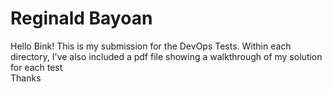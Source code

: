 # Reginald Bayoan

Hello Bink! This is my submission for the DevOps Tests.   Within each directory, I've also included a pdf file showing a walkthrough of my solution for each test   
Thanks 
